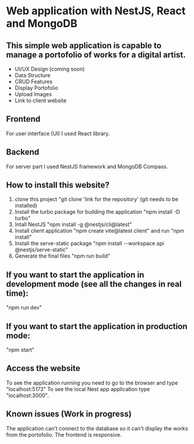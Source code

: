 # Web application with NestJS, React and MongoDB
## This simple web application is capable to manage a portofolio of works for a digital artist.

* UI/UX Design (coming soon)
* Data Structure
* CRUD Features
* Display Portofolio
* Upload Images
* Link to client website

## Frontend
For user interface (UI) I used React library.
## Backend
For server part I used NestJS framework and MongoDB Compass.

## How to install this website?
1. clone this project "git clone 'link for the repository' (git needs to be installed)
2. Install the turbo package for building the application "npm install -D turbo"
3. Intall NestJS "npm install -g @nestjs/cli@latest"
4. Install client application "npm create vite@latest client" and run "npm install"
5. Install the serve-static package "npm install --workspace api @nestjs/serve-static"
6. Generate the final files "npm run build"
## If you want to start the application in development mode (see all the changes in real time):
"npm run dev"
## If you want to start the application in production mode:
"npm start"
## Access the website
To see the application running you need to go to the browser and type "localhost:5173"
To see the local Nest app application type "localhost:3000".
## Known issues (Work in progress)
The application can't connect to the database so it can't display the works from the portofolio.
The frontend is responsive.
